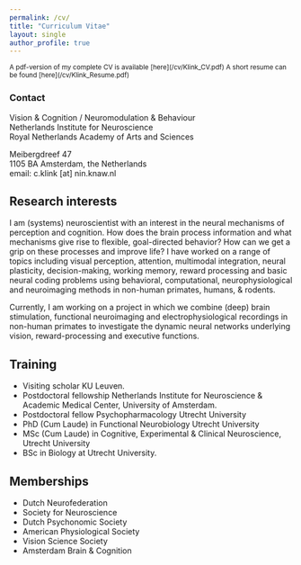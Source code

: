 ```yaml
---
permalink: /cv/
title: "Curriculum Vitae"
layout: single
author_profile: true
---
```


<small>
A pdf-version of my complete CV is available [here](/cv/Klink_CV.pdf)          
A short resume can be found [here](/cv/Klink_Resume.pdf)
</small>

### Contact
Vision & Cognition / Neuromodulation & Behaviour     
Netherlands Institute for Neuroscience       
Royal Netherlands Academy of Arts and Sciences

Meibergdreef 47      
1105 BA Amsterdam, the Netherlands       
email: c.klink [at] nin.knaw.nl       


## Research interests
I am (systems) neuroscientist with an interest in the neural mechanisms of perception and cognition. 
How does the brain process information and what mechanisms give rise to flexible, goal-directed behavior? 
How can we get a grip on these processes and improve life? I have worked on a range of topics including visual perception, 
attention, multimodal integration, neural plasticity, decision-making, working memory, reward processing and basic neural 
coding problems using behavioral, computational, neurophysiological and neuroimaging methods in non-human primates, humans, & rodents. 

Currently, I am working on a project in which we combine (deep) brain stimulation, functional neuroimaging and electrophysiological 
recordings in non-human primates to investigate the dynamic neural networks underlying vision, reward-processing and executive functions. 

## Training
<ul>
 <li>Visiting scholar KU Leuven.</li>
 <li>Postdoctoral fellowship Netherlands Institute for Neuroscience & Academic Medical Center, University of Amsterdam.</li>
 <li>Postdoctoral fellow Psychopharmacology Utrecht University</li>
 <li>PhD (Cum Laude) in Functional Neurobiology Utrecht University</li>
 <li>MSc (Cum Laude) in Cognitive, Experimental & Clinical Neuroscience, Utrecht University</li>
 <li>BSc in Biology at Utrecht University.</li>
</ul>

## Memberships
<ul>
 <li>Dutch Neurofederation</li>
 <li>Society for Neuroscience</li>
 <li>Dutch Psychonomic Society</li>
 <li>American Physiological Society</li>
 <li>Vision Science Society</li>
 <li>Amsterdam Brain & Cognition</li>
</ul>
 
